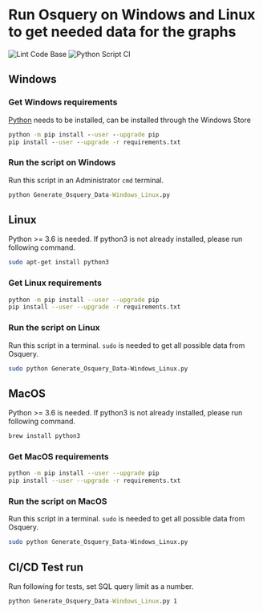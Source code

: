 # Run Osquery on Windows and Linux to get needed data for the graphs

![Lint Code Base](https://github.com/sevickson/Osquery_Data_Graph/workflows/Lint%20Code%20Base/badge.svg)
![Python Script CI](https://github.com/sevickson/Osquery_Data_Graph/workflows/Python%20Script%20CI/badge.svg)

## Windows
### Get Windows requirements 
[Python](https://www.microsoft.com/store/productId/9MSSZTT1N39L) needs to be installed, can be installed through the Windows Store
```cmd
python -m pip install --user --upgrade pip
pip install --user --upgrade -r requirements.txt
```

### Run the script on Windows
Run this script in an Administrator `cmd` terminal.
```cmd
python Generate_Osquery_Data-Windows_Linux.py
```

## Linux
Python >= 3.6 is needed.
If python3 is not already installed, please run following command.
```bash
sudo apt-get install python3
```
### Get Linux requirements 
```bash
python -m pip install --user --upgrade pip
pip install --user --upgrade -r requirements.txt
```

### Run the script on Linux
Run this script in a terminal.
`sudo` is needed to get all possible data from Osquery.
```bash
sudo python Generate_Osquery_Data-Windows_Linux.py
```

## MacOS
Python >= 3.6 is needed.
If python3 is not already installed, please run following command.
```bash
brew install python3
```
### Get MacOS requirements 
```bash
python -m pip install --user --upgrade pip
pip install --user --upgrade -r requirements.txt
```

### Run the script on MacOS
Run this script in a terminal.
`sudo` is needed to get all possible data from Osquery.
```bash
sudo python Generate_Osquery_Data-Windows_Linux.py
```

## CI/CD Test run
Run following for tests, set SQL query limit as a number.
```cmd
python Generate_Osquery_Data-Windows_Linux.py 1
```